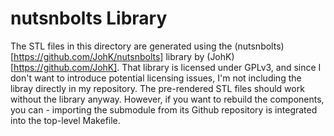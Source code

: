 # nutsnbolts Library

The STL files in this directory are generated using the (nutsnbolts)[https://github.com/JohK/nutsnbolts] library 
by (JohK)[https://github.com/JohK]. That library is licensed under GPLv3, and since I don't want to introduce potential 
licensing issues, I'm not including the libray directly in my repository. The pre-rendered STL files should work without 
the library anyway. However, if you want to rebuild the components, you can - importing the submodule from its Github 
repository is integrated into the top-level Makefile.